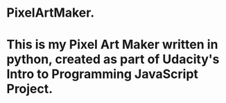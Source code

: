 # PixelArtMaker.
# This is my Pixel Art Maker written in python, created as part of Udacity's Intro to Programming JavaScript Project.
